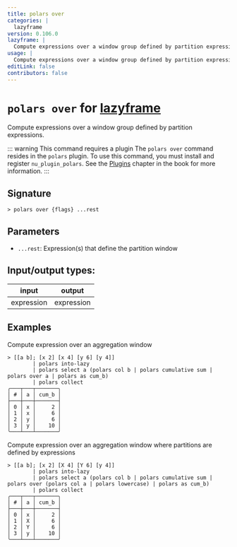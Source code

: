 ```yaml
---
title: polars over
categories: |
  lazyframe
version: 0.106.0
lazyframe: |
  Compute expressions over a window group defined by partition expressions.
usage: |
  Compute expressions over a window group defined by partition expressions.
editLink: false
contributors: false
---
```

<!-- This file is automatically generated. Please edit the command in https://github.com/nushell/nushell instead. -->

# `polars over` for [lazyframe](/commands/categories/lazyframe.md)

<div class='command-title'>Compute expressions over a window group defined by partition expressions.</div>

::: warning This command requires a plugin
The `polars over` command resides in the `polars` plugin.
To use this command, you must install and register `nu_plugin_polars`.
See the [Plugins](/book/plugins.html) chapter in the book for more information.
:::


## Signature

```> polars over {flags} ...rest```

## Parameters

 -  `...rest`: Expression(s) that define the partition window


## Input/output types:

| input      | output     |
| ---------- | ---------- |
| expression | expression |
## Examples

Compute expression over an aggregation window
```nu
> [[a b]; [x 2] [x 4] [y 6] [y 4]]
        | polars into-lazy
        | polars select a (polars col b | polars cumulative sum | polars over a | polars as cum_b)
        | polars collect
╭───┬───┬───────╮
│ # │ a │ cum_b │
├───┼───┼───────┤
│ 0 │ x │     2 │
│ 1 │ x │     6 │
│ 2 │ y │     6 │
│ 3 │ y │    10 │
╰───┴───┴───────╯

```

Compute expression over an aggregation window where partitions are defined by expressions
```nu
> [[a b]; [x 2] [X 4] [Y 6] [y 4]]
        | polars into-lazy
        | polars select a (polars col b | polars cumulative sum | polars over (polars col a | polars lowercase) | polars as cum_b)
        | polars collect
╭───┬───┬───────╮
│ # │ a │ cum_b │
├───┼───┼───────┤
│ 0 │ x │     2 │
│ 1 │ X │     6 │
│ 2 │ Y │     6 │
│ 3 │ y │    10 │
╰───┴───┴───────╯

```
